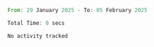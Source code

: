 <!--START_SECTION:waka-->

```rust
From: 29 January 2025 - To: 05 February 2025

Total Time: 0 secs

No activity tracked
```

<!--END_SECTION:waka-->
